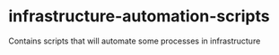 # infrastructure-automation-scripts
Contains scripts that will automate some processes in infrastructure
